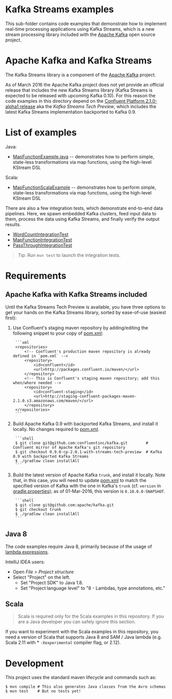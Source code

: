 # Kafka Streams examples

This sub-folder contains code examples that demonstrate how to implement real-time processing applications using Kafka
Streams, which is a new stream processing library included with the [Apache Kafka](http://kafka.apache.org/) open source
project.


# Apache Kafka and Kafka Streams

The Kafka Streams library is a component of the [Apache Kafka](http://kafka.apache.org/) project.

As of March 2016 the Apache Kafka project does not yet provide an official release that includes the new Kafka Streams
library (Kafka Streams is expected to be released with upcoming Kafka 0.10).  For this reason the code examples in this
directory depend on the [Confluent Platform 2.1.0-alpha1 release](http://www.confluent.io/developer) aka the
_Kafka Streams Tech Preview_, which includes the latest Kafka Streams implementation backported to Kafka 0.9.


# List of examples

Java:

* [MapFunctionExample.java](src/main/java/io/confluent/examples/streams/MapFunctionExample.java)
  -- demonstrates how to perform simple, state-less transformations via map functions, using the high-level KStream DSL

Scala:

* [MapFunctionScalaExample](src/main/scala/io/confluent/examples/streams/MapFunctionScalaExample.scala)
  -- demonstrates how to perform simple, state-less transformations via map functions, using the high-level KStream DSL

There are also a few integration tests, which demonstrate end-to-end data pipelines.  Here, we spawn embedded Kafka
clusters, feed input data to them, process the data using Kafka Streams, and finally verify the output results.

* [WordCountIntegrationTest](src/test/java/io/confluent/examples/streams/WordCountIntegrationTest.java)
* [MapFunctionIntegrationTest](src/test/java/io/confluent/examples/streams/MapFunctionIntegrationTest.java)
* [PassThroughIntegrationTest](src/test/java/io/confluent/examples/streams/PassThroughIntegrationTest.java)

> Tip: Run `mvn test` to launch the integration tests.


# Requirements

## Apache Kafka with Kafka Streams included

Until the Kafka Streams Tech Preview is available, you have three options to get your hands on the Kafka Streams
library, sorted by ease-of-use (easiest first):

1. Use Confluent's staging maven repository by adding/editing the following snippet to your copy of [pom.xml](pom.xml):

        ```xml
        <repositories>
            <!-- Confluent's production maven repository is already defined in `pom.xml` -->
            <repository>
                <id>confluent</id>
                <url>http://packages.confluent.io/maven/</url>
            </repository>
            <!-- This is Confluent's staging maven repository; add this when/where needed -->
            <repository>
                <id>confluent-staging</id>
                <url>http://staging-confluent-packages-maven-2.1.0.s3.amazonaws.com/maven/</url>
            </repository>
        </repositories>
        ```

2. Build Apache Kafka 0.9 with backported Kafka Streams, and install it locally.  No changes required to
   [pom.xml](pom.xml).

        ```shell
        $ git clone git@github.com:confluentinc/kafka.git        # Confluent mirror of Apache Kafka's git repository
        $ git checkout 0.9.0-cp-2.0.1-with-streams-tech-preview  # Kafka 0.9 with backported Kafka Streams
        $ ./gradlew clean installAll
        ```

3. Build the latest version of Apache Kafka `trunk`, and install it locally.  Note that, in this case, you will need to
   update [pom.xml](pom.xml) to match the specified version of Kafka with the one in Kafka's `trunk` (cf.
   `version` in [gradle.properties](https://github.com/apache/kafka/blob/trunk/gradle.properties));  as of 01-Mar-2016,
   this version is `0.10.0.0-SNAPSHOT`.

        ```shell
        $ git clone git@github.com:apache/kafka.git
        $ git checkout trunk
        $ ./gradlew clean installAll
        ```

## Java 8

The code examples require Java 8, primarily because of the usage of
[lambda expressions](https://docs.oracle.com/javase/tutorial/java/javaOO/lambdaexpressions.html).

IntelliJ IDEA users:

* Open _File > Project structure_
* Select "Project" on the left.
    * Set "Project SDK" to Java 1.8.
    * Set "Project language level" to "8 - Lambdas, type annotations, etc."


## Scala

> Scala is required only for the Scala examples in this repository.  If you are a Java developer you can safely ignore
> this section.

If you want to experiment with the Scala examples in this repository, you need a version of Scala that supports Java 8
and SAM / Java lambda (e.g. Scala 2.11 with * `-Xexperimental` compiler flag, or 2.12).


# Development

This project uses the standard maven lifecycle and commands such as:

```shell
$ mvn compile # This also generates Java classes from the Avro schemas
$ mvn test    # But no tests yet!
```
